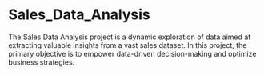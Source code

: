 # Sales_Data_Analysis
The Sales Data Analysis project is a dynamic exploration of data aimed at extracting valuable insights from a vast sales dataset. In this project, the primary objective is to empower data-driven decision-making and optimize business strategies. 
